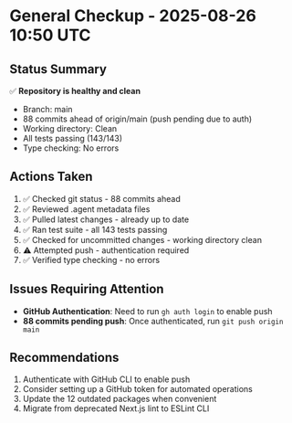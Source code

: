 # General Checkup - 2025-08-26 10:50 UTC

## Status Summary
✅ **Repository is healthy and clean**
- Branch: main
- 88 commits ahead of origin/main (push pending due to auth)
- Working directory: Clean
- All tests passing (143/143)
- Type checking: No errors

## Actions Taken
1. ✅ Checked git status - 88 commits ahead
2. ✅ Reviewed .agent metadata files
3. ✅ Pulled latest changes - already up to date
4. ✅ Ran test suite - all 143 tests passing
5. ✅ Checked for uncommitted changes - working directory clean
6. ⚠️ Attempted push - authentication required
7. ✅ Verified type checking - no errors

## Issues Requiring Attention
- **GitHub Authentication**: Need to run `gh auth login` to enable push
- **88 commits pending push**: Once authenticated, run `git push origin main`

## Recommendations
1. Authenticate with GitHub CLI to enable push
2. Consider setting up a GitHub token for automated operations
3. Update the 12 outdated packages when convenient
4. Migrate from deprecated Next.js lint to ESLint CLI
